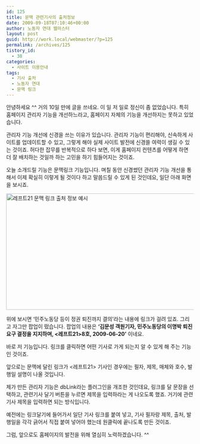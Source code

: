 ```yaml
---
id: 125
title: 문맥 관련기사의 출처정보
date: 2009-09-18T07:10:46+00:00
author: 노동자 연대 웹마스터
layout: post
guid: http://work.local/webmaster/?p=125
permalink: /archives/125
tistory_id:
  - 38
categories:
  - 사이트 이용안내
tags:
  - 기사 출처
  - 노동자 연대
  - 문맥 링크
---
```

안녕하세요 ^^ 거의 10일 만에 글을 쓰네요. 이 일 저 일로 정신이 좀 없었습니다. 특히 홈페이지 관리자 기능을 개선하느라고, 홈페이지 자체의 기능을 개선하지는 못하고 있었습니다.

관리자 기능 개선에 신경을 쓰는 이유가 있습니다. 관리자 기능이 편리해야, 신속하게 사이트를 업데이트할 수 있고, 그렇게 해야 실제 사이트 발전에 신경쓸 여력이 생길 수 있는 것이죠. 허다한 잡무를 반복적으로 하다 보면, 이게 홈페이지 컨텐츠를 어떻게 하면 더 잘 배치하는 것일까 하는 고민을 하기 힘들어지는 것이죠.

오늘 소개드릴 기능은 문맥링크 기능입니다. 며칠 동안 신경썼던 관리자 기능 개선을 통해서 이제 확실히 이렇게 될 것이다 하고 말씀드릴 수 있게 된 것인데요, 일단 아래 화면을 보시죠.

<img src="http://work.local/webmaster/wp-content/uploads/1/cfile23.uf.127CAB524D08471F4576A7.jpg" class="aligncenter" width="560" height="312" alt="레프트21 문맥 링크 출처 정보 예시" />

위에 보시면 ‘민주노동당 등이 정권 퇴진까지 결의’라는 내용에 링크가 걸려 있죠. 그리고 자그만 팝업이 떴습니다. 팝업의 내용은 **‘김문성 객원기자, 민주노동당의 이명박 퇴진 요구 결정을 지지하며, <레프트21>8호, 2009-06-20’** 이네요.

바로 저 기능입니다. 링크를 클릭하면 어떤 기사로 가게 되는지 알 수 있게 해 주는 기능인 것이죠.

앞으로는 문맥에 달린 링크가 <레프트21> 기사인 경우에는 필자, 제목, 매체와 호수, 발행일 설명이 나올 것입니다.

제가 만든 관리자 기능은 dbLink라는 플러그인을 개조한 것인데요, 링크를 달 문장을 선택하고, 관련기사 달기 버튼을 누르면 제목을 입력하라는 게 나오도록 했죠. 거기에 관련기사 제목을 입력하면 되는 방식입니다.

예전에는 링크달기에 들어가서 일단 기사 링크를 붙여 넣고, 기사 필자랑 제목, 출처, 발행일을 각각 긁어서 직접 붙여 넣어야 했는데 원클릭에 끝나도록 만든 것이죠.

그럼, 앞으로도 홈페이지의 발전을 위해 열심히 노력하겠습니다. ^^